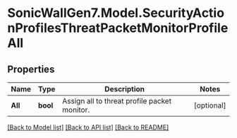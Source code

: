 # SonicWallGen7.Model.SecurityActionProfilesThreatPacketMonitorProfileAll

## Properties

Name | Type | Description | Notes
------------ | ------------- | ------------- | -------------
**All** | **bool** | Assign all to threat profile packet monitor. | [optional] 

[[Back to Model list]](../README.md#documentation-for-models) [[Back to API list]](../README.md#documentation-for-api-endpoints) [[Back to README]](../README.md)

